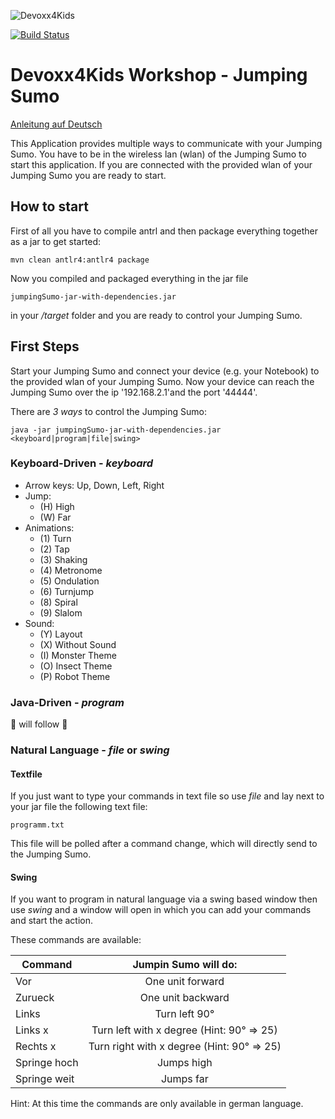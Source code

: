 ![Devoxx4Kids](http://www.devoxx4kids.de/wp-content/uploads/2015/07/cropped-header_hp.jpg)

[![Build Status](https://travis-ci.org/Devoxx4KidsDE/workshop-jumping-sumo.svg?branch=master)](https://travis-ci.org/Devoxx4KidsDE/workshop-jumping-sumo)


# Devoxx4Kids Workshop - Jumping Sumo

[Anleitung auf Deutsch](README_DE.md)

This Application provides multiple ways to communicate with your Jumping Sumo. You have to be in the wireless lan (wlan) of
the Jumping Sumo to start this application. If you are connected with the provided wlan of your Jumping Sumo you are ready
to start.


## How to start

First of all you have to compile antrl and then package everything together as a jar to get started:
```
mvn clean antlr4:antlr4 package
```

Now you compiled and packaged everything in the jar file
```
jumpingSumo-jar-with-dependencies.jar
```
in your */target* folder and you are ready to control your Jumping Sumo.


## First Steps

Start your Jumping Sumo and connect your device (e.g. your Notebook) to the provided wlan of your Jumping Sumo.
Now your device can reach the Jumping Sumo over the ip '192.168.2.1'and the port '44444'.

There are _3 ways_ to control the Jumping Sumo:

```
java -jar jumpingSumo-jar-with-dependencies.jar <keyboard|program|file|swing>
```

### Keyboard-Driven - _keyboard_
  - Arrow keys: Up, Down, Left, Right
  - Jump: 
      - (H) High
      - (W) Far
  - Animations: 
      - (1) Turn
      - (2) Tap
      - (3) Shaking
      - (4) Metronome
      - (5) Ondulation
      - (6) Turnjump
      - (8) Spiral
      - (9) Slalom
  - Sound:
      - (Y) Layout
      - (X) Without Sound
      - (I) Monster Theme
      - (O) Insect Theme
      - (P) Robot Theme


### Java-Driven - _program_

:construction: will follow :construction:


### Natural Language - _file_ or _swing_

#### Textfile

If you just want to type your commands in  text file so use _file_ and lay next to your jar file the following text file:

```
programm.txt
```
This file will be polled after a command change, which will directly send to the Jumping Sumo.

#### Swing
If you want to program in natural language via a swing based window then use _swing_ and a window will open in
which you can add your commands and start the action.


These commands are available:

| Command      | Jumpin Sumo will do:                      |
| ------------ |:----------------------------------------: |
| Vor          | One unit forward                          |
| Zurueck      | One unit backward                         |
| Links        | Turn left 90°                             |
| Links x      | Turn left with x degree (Hint: 90° => 25) |
| Rechts x     | Turn right with x degree (Hint: 90° => 25)|
| Springe hoch | Jumps high                                |
| Springe weit | Jumps far                                 |

Hint: At this time the commands are only available in german language.